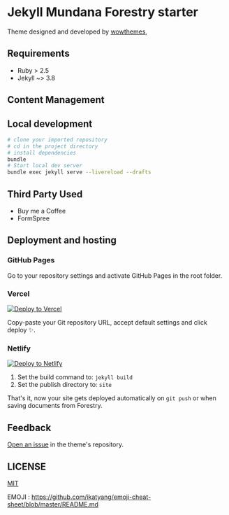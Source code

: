 # Jekyll Mundana Forestry starter

Theme designed and developed by [wowthemes](https://github.com/wowthemesnet/mundana-theme-jekyll),

## Requirements

- Ruby > 2.5
- Jekyll ~> 3.8

## Content Management

## Local development

```bash
# clone your imported repository
# cd in the project directory
# install dependencies
bundle
# Start local dev server
bundle exec jekyll serve --livereload --drafts
```
## Third Party Used

* Buy me a Coffee
* FormSpree

## Deployment and hosting

### GitHub Pages

Go to your repository settings and activate GitHub Pages in the root folder.

### Vercel

[![Deploy to Vercel](https://vercel.com/button)](https://vercel.com/import/git)

Copy-paste your Git repository URL, accept default settings and click deploy ✨.

### Netlify

[![Deploy to Netlify](https://www.netlify.com/img/deploy/button.svg)](https://app.netlify.com/start/deploy?repository=https://github.com/forestryio/jekyll-mundana-forestry)

1. Set the build command to: `jekyll build`
2. Set the publish directory to: `site`

That's it, now your site gets deployed automatically on `git push` or when saving documents from Forestry.

## Feedback

[Open an issue](https://github.com/wowthemesnet/mundana-theme-jekyll/issues) in the theme's repository.

## LICENSE

[MIT](LICENSE)


EMOJI : https://github.com/ikatyang/emoji-cheat-sheet/blob/master/README.md